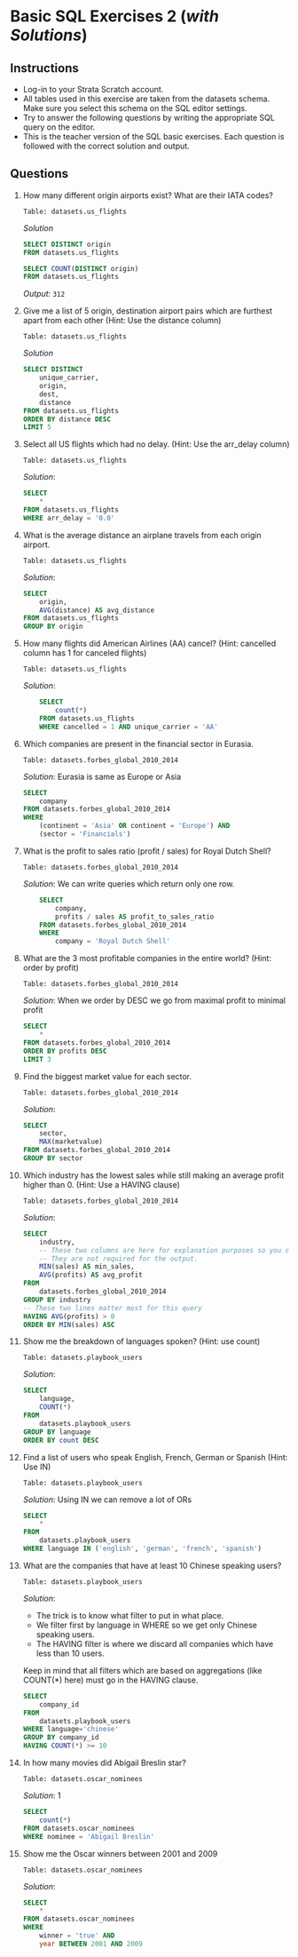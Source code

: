 # Basic SQL Exercises 2 (*with Solutions*)

## Instructions
- Log-in to your Strata Scratch account.
- All tables used in this exercise are taken from the datasets schema. Make sure you select this schema on the SQL editor settings.
- Try to answer the following questions by writing the appropriate SQL query on the editor.
- This is the teacher version of the SQL basic exercises. Each question is followed with the correct solution and output.

## Questions

1. How many different origin airports exist? What are their IATA codes? 

    `Table: datasets.us_flights`

    *Solution*
    ```sql
    SELECT DISTINCT origin 
    FROM datasets.us_flights
    ```

    ```sql
    SELECT COUNT(DISTINCT origin)
    FROM datasets.us_flights
    ```

    *Output:* `312`

2. Give me a list of 5 origin, destination airport pairs which are furthest apart from each other (Hint: Use the distance column)

    `Table: datasets.us_flights`

    *Solution*

    ```sql
    SELECT DISTINCT
        unique_carrier,
        origin,
        dest,
        distance
    FROM datasets.us_flights
    ORDER BY distance DESC
    LIMIT 5
    ```

3. Select all US flights which had no delay. (Hint: Use the arr_delay column)

    `Table: datasets.us_flights`

    *Solution*:

    ```sql
    SELECT
        *
    FROM datasets.us_flights
    WHERE arr_delay = '0.0'
    ```

4. What is the average distance an airplane travels from each origin airport.

    `Table: datasets.us_flights`

    *Solution*:

    ```sql
    SELECT
        origin,
        AVG(distance) AS avg_distance
    FROM datasets.us_flights
    GROUP BY origin
    ```

5. How many flights did American Airlines (AA) cancel? (Hint: cancelled column has 1 for canceled flights)

    `Table: datasets.us_flights`

    *Solution*:

    ```sql
        SELECT
            count(*)
        FROM datasets.us_flights
        WHERE cancelled = 1 AND unique_carrier = 'AA'
    ```

6. Which companies are present in the financial sector in Eurasia.

    `Table: datasets.forbes_global_2010_2014`

    *Solution*: Eurasia is same as Europe or Asia

    ```sql
    SELECT
        company
    FROM datasets.forbes_global_2010_2014
    WHERE 
        (continent = 'Asia' OR continent = 'Europe') AND
        (sector = 'Financials')
    ```

7. What is the profit to sales ratio (profit / sales) for Royal Dutch Shell?

    `Table: datasets.forbes_global_2010_2014`

    *Solution*: We can write queries which return only one row.

    ```sql
        SELECT
            company,
            profits / sales AS profit_to_sales_ratio
        FROM datasets.forbes_global_2010_2014
        WHERE 
            company = 'Royal Dutch Shell'
    ```

8. What are the 3 most profitable companies in the entire world? (Hint: order by profit)

    `Table: datasets.forbes_global_2010_2014`

    *Solution*: When we order by DESC we go from maximal profit to minimal profit

    ```sql
    SELECT
        *
    FROM datasets.forbes_global_2010_2014
    ORDER BY profits DESC
    LIMIT 3
    ```

9. Find the biggest market value for each sector.

    `Table: datasets.forbes_global_2010_2014`

    *Solution*: 

    ```sql
    SELECT
        sector,
        MAX(marketvalue)
    FROM datasets.forbes_global_2010_2014
    GROUP BY sector
    ```

10. Which industry has the lowest sales while still making an average profit higher than 0. (Hint: Use a HAVING clause)

    `Table: datasets.forbes_global_2010_2014`

    *Solution*: 

    ```sql
    SELECT
        industry,
        -- These two columns are here for explanation purposes so you can see the numbers
        -- They are not required for the output.
        MIN(sales) AS min_sales,
        AVG(profits) AS avg_profit
    FROM
        datasets.forbes_global_2010_2014
    GROUP BY industry
    -- These two lines matter most for this query
    HAVING AVG(profits) > 0
    ORDER BY MIN(sales) ASC
    ```

11. Show me the breakdown of languages spoken? (Hint: use count)

    `Table: datasets.playbook_users`

    *Solution*:

    ```sql
    SELECT
        language,
        COUNT(*)
    FROM
        datasets.playbook_users
    GROUP BY language
    ORDER BY count DESC
    ```

12. Find a list of users who speak English, French, German or Spanish (Hint: Use IN)

    `Table: datasets.playbook_users`

    *Solution*: Using IN we can remove a lot of ORs

    ```sql
    SELECT
        *
    FROM
        datasets.playbook_users
    WHERE language IN ('english', 'german', 'french', 'spanish')
    ```

13. What are the companies that have at least 10 Chinese speaking users?

    `Table: datasets.playbook_users`

    *Solution*: 
    - The trick is to know what filter to put in what place. 
    - We filter first by language in WHERE so we get only Chinese speaking users.
    - The HAVING filter is where we discard all companies which have less than 10 users.

    Keep in mind that all filters which are based on aggregations (like COUNT(*) here) must go in the HAVING clause. 

    ```sql
    SELECT
        company_id
    FROM
        datasets.playbook_users
    WHERE language='chinese'
    GROUP BY company_id
    HAVING COUNT(*) >= 10
    ```

14. In how many movies did Abigail Breslin star?

    `Table: datasets.oscar_nominees`

    *Solution*: 1

    ```sql
    SELECT
        count(*)
    FROM datasets.oscar_nominees
    WHERE nominee = 'Abigail Breslin'
    ```

15. Show me the Oscar winners between 2001 and 2009

    `Table: datasets.oscar_nominees`

    *Solution*:

    ```sql
    SELECT
        *
    FROM datasets.oscar_nominees
    WHERE 
        winner = 'true' AND 
        year BETWEEN 2001 AND 2009  
    ```

